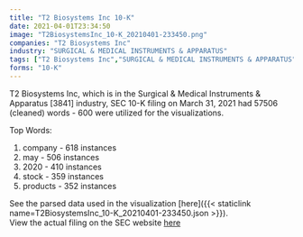 ```yaml
---
title: "T2 Biosystems Inc 10-K"
date: 2021-04-01T23:34:50
image: "T2BiosystemsInc_10-K_20210401-233450.png"
companies: "T2 Biosystems Inc"
industry: "SURGICAL & MEDICAL INSTRUMENTS & APPARATUS"
tags: ["T2 Biosystems Inc","SURGICAL & MEDICAL INSTRUMENTS & APPARATUS","03-31-2021","10-K"]
forms: "10-K"
---
```

T2 Biosystems Inc, which is in the Surgical & Medical Instruments & Apparatus [3841] industry, SEC 10-K filing on March 31, 2021 had 57506 (cleaned) words - 600 were utilized for the visualizations.

Top Words:
1. company - 618 instances
2. may - 506 instances
3. 2020 - 410 instances
4. stock - 359 instances
5. products - 352 instances


See the parsed data used in the visualization [here]({{< staticlink name=T2BiosystemsInc_10-K_20210401-233450.json >}}).  
View the actual filing on the SEC website [here](https://www.sec.gov/Archives/edgar/data/1492674/0001564590-21-017074.txt)